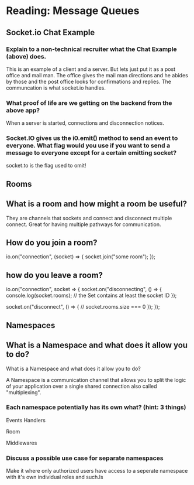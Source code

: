 # Reading: Message Queues

## Socket.io Chat Example

### Explain to a non-technical recruiter what the Chat Example (above) does.
This is an example of a client and a server. But lets just put it as a post office and mail man. The office gives the mail man directions and he abides by those and the post office looks for confirmations and replies. The communcation is what socket.io handles. 

### What proof of life are we getting on the backend from the above app?

When a server is started, connections and disconnection notices.


### Socket.IO gives us the i0.emit() method to send an event to everyone. What flag would you use if you want to send a message to everyone except for a certain emitting socket?

socket.to is the flag used to omit!

## Rooms

## What is a room and how might a room be useful?

They are channels that sockets and connect and disconnect multiple connect. Great for having multiple pathways for communication.

## How do you join a room?

io.on("connection", (socket) => {
  socket.join("some room");
});

## how do you leave a room?

io.on("connection", socket => {
  socket.on("disconnecting", () => {
    console.log(socket.rooms); // the Set contains at least the socket ID
  });

  socket.on("disconnect", () => {
    // socket.rooms.size === 0
  });
});

## Namespaces

## What is a Namespace and what does it allow you to do?

What is a Namespace and what does it allow you to do?

A Namespace is a communication channel that allows you to split the logic of your application over a single shared connection also called "multiplexing".

### Each namespace potentially has its own what? (hint: 3 things)

Events Handlers

Room

Middlewares


### Discuss a possible use case for separate namespaces

Make it where only authorized users have access to a seperate namespace with it's own individual roles and such.ls
